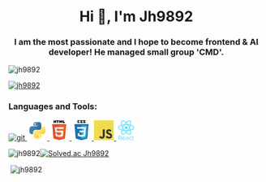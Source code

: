 <h1 align="center">Hi 👋, I'm Jh9892</h1>
<h3 align="center">I am the most passionate and I hope to become frontend & AI developer! He managed small group 'CMD'.</h3>

<p align="left"> <img src="https://komarev.com/ghpvc/?username=jh9892&label=Profile%20views&color=0e75b6&style=flat" alt="jh9892" /> </p>

<p align="left"> <a href="https://github.com/ryo-ma/github-profile-trophy"><img src="https://github-profile-trophy.vercel.app/?username=jh9892" alt="jh9892" /></a> </p>


<h3 align="left">Languages and Tools:</h3>
<p align="left"> 
 <a href="https://git-scm.com/" target="_blank"> <img src="https://www.vectorlogo.zone/logos/git-scm/git-scm-icon.svg" alt="git" width="40" height="40"/> </a> 
 <a href="https://www.python.org" target="_blank"> <img src="https://raw.githubusercontent.com/devicons/devicon/master/icons/python/python-original.svg" alt="python" width="40" height="40"/> </a> 
 <a href="https://www.w3.org/html/" target="_blank"> <img src="https://raw.githubusercontent.com/devicons/devicon/master/icons/html5/html5-original-wordmark.svg" alt="html5" width="40" height="40"/> </a> 
 <a href="https://www.w3schools.com/css/" target="_blank"> <img src="https://raw.githubusercontent.com/devicons/devicon/master/icons/css3/css3-original-wordmark.svg" alt="css3" width="40" height="40"/> </a> 
 <a href="https://developer.mozilla.org/en-US/docs/Web/JavaScript" target="_blank"> <img src="https://raw.githubusercontent.com/devicons/devicon/master/icons/javascript/javascript-original.svg" alt="javascript" width="40" height="40"/> </a> 
 <a href="https://reactjs.org/" target="_blank"> <img src="https://raw.githubusercontent.com/devicons/devicon/master/icons/react/react-original-wordmark.svg" alt="react" width="40" height="40"/> </a>
</p>
<span algin="center">
<p><img align="left" src="https://github-readme-stats.vercel.app/api/top-langs?username=jh9892&show_icons=true&locale=en&layout=compact" alt="jh9892" /></p>
 
[![Solved.ac Jh9892](http://mazassumnida.wtf/api/v2/generate_badge?boj=jhchoi09)](https://solved.ac/jhchoi09/)

<p>&nbsp;<img align="center" src="https://github-readme-stats.vercel.app/api?username=jh9892&show_icons=true&locale=en" alt="jh9892" /></p>
</span>
